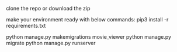 clone the repo or download the zip

make your environment ready with below commands:
pip3 install -r requirements.txt

python manage.py makemigrations movie_viewer
python manage.py migrate
python manage.py runserver
